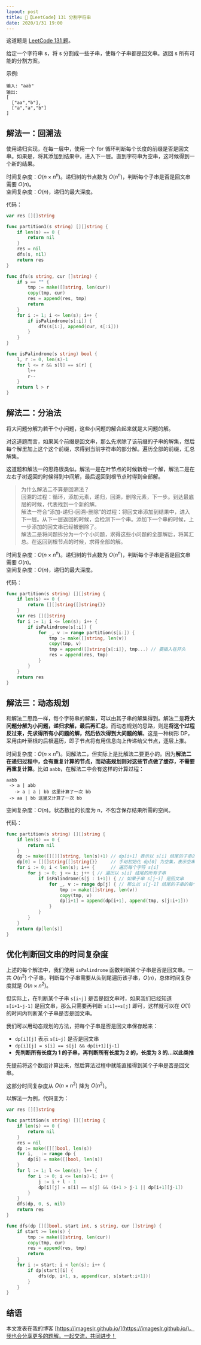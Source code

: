 ```yaml
---
layout: post
title: 📝【LeetCode】131 分割字符串
date: 2020/1/31 19:00
---
```


这道题是 [LeetCode 131 题](https://leetcode-cn.com/problems/palindrome-partitioning/)。

给定一个字符串 s，将 s 分割成一些子串，使每个子串都是回文串。返回 s 所有可能的分割方案。

示例:
```
输入: "aab"
输出:
[
  ["aa","b"],
  ["a","a","b"]
]
```

## 解法一：回溯法
使用递归实现，在每一层中，使用一个 for 循环判断每个长度的前缀是否是回文串。如果是，将其添加到结果中，进入下一层。直到字符串为空串，这时候得到一个新的结果。

时间复杂度：$O(n×n^n)$。递归树的节点数为 $O(n^n)$，判断每个子串是否是回文串需要 $O(n)$。  
空间复杂度：$O(n)$，递归的最大深度。

代码：
```go
var res [][]string

func partition1(s string) [][]string {
	if len(s) == 0 {
		return nil
	}
	res = nil
	dfs(s, nil)
	return res
}

func dfs(s string, cur []string) {
	if s == "" {
		tmp := make([]string, len(cur))
		copy(tmp, cur)
		res = append(res, tmp)
		return
	}
	for i := 1; i <= len(s); i++ {
		if isPalindrome(s[:i]) {
			dfs(s[i:], append(cur, s[:i]))
		}
	}
}

func isPalindrome(s string) bool {
	l, r := 0, len(s)-1
	for l <= r && s[l] == s[r] {
		l++
		r--
	}
	return l > r
}
```

## 解法二：分治法
将大问题分解为若干个小问题，这些小问题的解合起来就是大问题的解。

对这道题而言，如果某个前缀是回文串，那么先求除了该前缀的子串的解集，然后每个解里加上这个这个前缀，求得到当前字符串的部分解。遍历全部的前缀，汇总解集。

这道题和解法一的思路很类似。解法一是在叶节点的时候新增一个解，解法二是在左右子树返回的时候得到中间解，最后返回到根节点时得到全部解。
> 为什么解法二不算是回溯法？  
回溯的过程：循环，添加元素，递归，回溯，删除元素，下一步。到达最底层的时候，代表找到一个新的解。  
解法一符合“添加-递归-回溯-删除”的过程：将回文串添加到结果中，进入下一层。从下一层返回的时候，会检测下一个串。添加下一个串的时候，上一步添加的回文串已经被删除了。  
解法二是将问题拆分为一个个小问题，求得这些小问题的全部解后，将其汇总。在返回到根节点的时候，求得全部的解。

时间复杂度：$O(n×n^n)$。递归树的节点数为 $O(n^n)$，判断每个子串是否是回文串需要 $O(n)$。  
空间复杂度：$O(n)$，递归的最大深度。
  
代码：
```go
func partition(s string) [][]string {
	if len(s) == 0 {
		return [][]string{[]string{}}
	}
	var res [][]string
	for i := 1; i <= len(s); i++ {
		if isPalindrome(s[:i]) {
			for _, v := range partition(s[i:]) {
				tmp := make([]string, len(v))
				copy(tmp, v)
				tmp = append([]string{s[:i]}, tmp...) // 要插入在开头
				res = append(res, tmp)
			}
		}
	}
	return res
}
```

## 解法三：动态规划
和解法二思路一样，每个字符串的解集，可以由其子串的解集得到。解法二是**将大问题分解为小问题，递归求解，最后再汇总**。而动态规划的思路，则是**将这个过程反过来，先求得所有小问题的解，然后依次得到大问题的解**。这是一种树形 DP，采用由叶至根的后根遍历，即子节点将有用信息向上传递给父节点，逐层上推。

时间复杂度：$O(n×n^n)$。同解法二，但实际上是比解法二要更小的。因为**解法二在递归过程中，会有重复计算的节点，而动态规划则对这些节点做了缓存，不需要再重复计算**。比如 `aabb`，在解法二中会有这样的计算过程：
```
aabb
 -> a | abb
   -> a | a | bb 这里计算了一次 bb
 -> aa | bb 这里又计算了一次 bb
```
空间复杂度：$O(n)$。状态数组的长度为 n，不包含保存结果所需的空间。

代码：
```go
func partition(s string) [][]string {
	if len(s) == 0 {
		return nil
	}
	dp := make([][][]string, len(s)+1) // dp[i+1] 表示以 s[i] 结尾的子串的全部解
	dp[0] = [][]string{[]string{}}     // 手动初始化 dp[0] 为空集，表示空串的情况
	for i := 0; i < len(s); i++ {      // 遍历每个字符 s[i]
		for j := 0; j <= i; j++ { // 遍历以 s[i] 结尾的所有子串
			if isPalindrome(s[j : i+1]) { // 如果子串 s[j~i] 是回文串
				for _, v := range dp[j] { // 那么以 s[j-1] 结尾的子串的每个解加上 s[j~i]，都是 dp[i] 的一个新的解
					tmp := make([]string, len(v))
					copy(tmp, v)
					dp[i+1] = append(dp[i+1], append(tmp, s[j:i+1]))
				}
			}
		}
	}
	return dp[len(s)]
}
```

## 优化判断回文串的时间复杂度
上述的每个解法中，我们使用 `isPalindrome` 函数判断某个子串是否是回文串。一共 $O(n^2)$ 个子串，判断每个子串需要从头到尾遍历该子串，$O(n)$，总体时间复杂度就是 $O(n×n^2)$。

但实际上，在判断某个子串 `s[i~j]` 是否是回文串时，如果我们已经知道 `s[i+1~j-1]` 是回文串，那么只需要再判断 `s[i]==s[j]` 即可，这样就可以在 $O(1)$ 的时间内判断某个子串是否是回文串。

我们可以用动态规划的方法，把每个子串是否是回文串保存起来：
* `dp[i][j]` 表示 `s[i~j]` 是否是回文串
* `dp[i][j] = s[i] == s[j] && dp[i+1][j-1]`
* **先判断所有长度为 1 的子串，再判断所有长度为 2 的，长度为 3 的...以此类推**

先提前将这个数组计算出来，然后算法过程中就能直接得到某个子串是否是回文串。

这部分时间复杂度从 $O(n×n^2)$ 降为 $O(n^2)$。

以解法一为例，代码变为：
```go
var res [][]string

func partition(s string) [][]string {
	if len(s) == 0 {
		return nil
	}
	res = nil
	dp := make([][]bool, len(s))
	for i, _ := range dp {
		dp[i] = make([]bool, len(s))
	}
	for l := 1; l <= len(s); l++ {
		for i := 0; i <= len(s)-l; i++ {
			j := i + l - 1
			dp[i][j] = s[i] == s[j] && (i+1 > j-1 || dp[i+1][j-1])
		}
	}
	dfs(dp, 0, s, nil)
	return res
}

func dfs(dp [][]bool, start int, s string, cur []string) {
	if start >= len(s) {
		tmp := make([]string, len(cur))
		copy(tmp, cur)
		res = append(res, tmp)
		return
	}
	for i := start; i < len(s); i++ {
		if dp[start][i] {
			dfs(dp, i+1, s, append(cur, s[start:i+1]))
		}
	}
}
```


## 结语
本文发表在我的博客 [https://imageslr.github.io/](https://imageslr.github.io/)。我也会分享更多的题解，一起交流，共同进步！